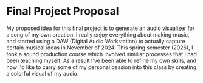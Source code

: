 # Final Project Proposal

My proposed idea for this final project is to generate an audio visualizer for a song of my own creation. I really enjoy everything about making music, and started using a DAW (Digital Audio Workstation) to actually capture certain musical ideas in November of 2024. This spring semester (2026), I took a sound production course which involved similiar processes that I had been teaching myself. As a result I've been able to refine my own skills, and now I'd like to carry some of my personal passion into this class by creating a colorful visual of my audio.


